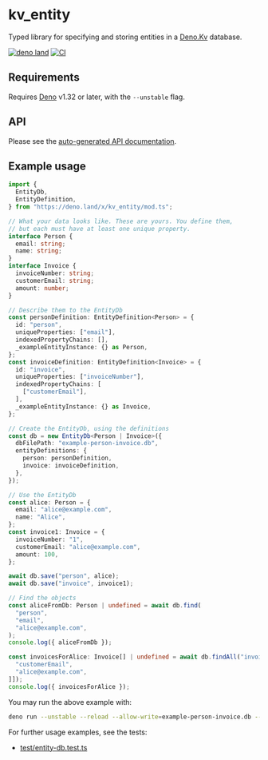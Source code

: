 # kv_entity

Typed library for specifying and storing entities in a
[Deno.Kv](https://deno.com/kv) database.

[![deno land](https://img.shields.io/badge/x/kv__entity-black.svg?logo=deno&labelColor=black)](https://deno.land/x/kv_entity)
[![CI](https://github.com/hugojosefson/deno-kv-entity/actions/workflows/ci.yaml/badge.svg)](https://github.com/hugojosefson/deno-kv-entity/actions/workflows/ci.yaml)

## Requirements

Requires [Deno](https://deno.land/) v1.32 or later, with the `--unstable` flag.

## API

Please see the
[auto-generated API documentation](https://deno.land/x/kv_entity?doc).

## Example usage

```typescript
import {
  EntityDb,
  EntityDefinition,
} from "https://deno.land/x/kv_entity/mod.ts";

// What your data looks like. These are yours. You define them,
// but each must have at least one unique property.
interface Person {
  email: string;
  name: string;
}
interface Invoice {
  invoiceNumber: string;
  customerEmail: string;
  amount: number;
}

// Describe them to the EntityDb
const personDefinition: EntityDefinition<Person> = {
  id: "person",
  uniqueProperties: ["email"],
  indexedPropertyChains: [],
  _exampleEntityInstance: {} as Person,
};
const invoiceDefinition: EntityDefinition<Invoice> = {
  id: "invoice",
  uniqueProperties: ["invoiceNumber"],
  indexedPropertyChains: [
    ["customerEmail"],
  ],
  _exampleEntityInstance: {} as Invoice,
};

// Create the EntityDb, using the definitions
const db = new EntityDb<Person | Invoice>({
  dbFilePath: "example-person-invoice.db",
  entityDefinitions: {
    person: personDefinition,
    invoice: invoiceDefinition,
  },
});

// Use the EntityDb
const alice: Person = {
  email: "alice@example.com",
  name: "Alice",
};
const invoice1: Invoice = {
  invoiceNumber: "1",
  customerEmail: "alice@example.com",
  amount: 100,
};

await db.save("person", alice);
await db.save("invoice", invoice1);

// Find the objects
const aliceFromDb: Person | undefined = await db.find(
  "person",
  "email",
  "alice@example.com",
);
console.log({ aliceFromDb });

const invoicesForAlice: Invoice[] | undefined = await db.findAll("invoice", [[
  "customerEmail",
  "alice@example.com",
]]);
console.log({ invoicesForAlice });
```

You may run the above example with:

```sh
deno run --unstable --reload --allow-write=example-person-invoice.db --allow-read=example-person-invoice.db https://deno.land/x/kv_entity/readme/person-invoice.ts
```

For further usage examples, see the tests:

- [test/entity-db.test.ts](test/entity-db.test.ts)
